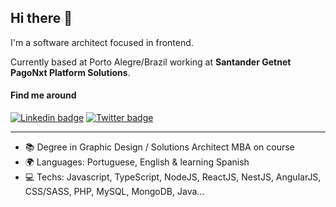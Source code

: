 ## Hi there 👋

I'm a software architect focused in frontend.

Currently based at Porto Alegre/Brazil working at **Santander Getnet PagoNxt Platform Solutions**.

#### Find me around

[![Linkedin badge](https://img.shields.io/badge/LinkedIn-recs182-informational?style=flat-square&logo=linkedin&logoColor=white&link=https://www.linkedin.com/in/recs182/)](https://www.linkedin.com/in/recs182/)
[![Twitter badge](https://img.shields.io/badge/Twitter-recs182-informational?style=flat-square&logo=twitter&logoColor=white&link=https://www.twitter.com/recs182/)](https://www.twitter.com/recs182/)

---

- 📚 Degree in Graphic Design / Solutions Architect MBA on course
- 🌍 Languages: Portuguese, English & learning Spanish
- 💻 Techs: Javascript, TypeScript, NodeJS, ReactJS, NestJS, AngularJS, CSS/SASS, PHP, MySQL, MongoDB, Java...
